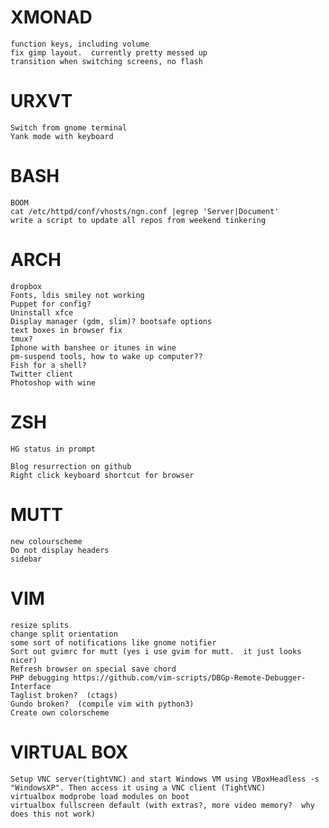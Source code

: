 XMONAD
======
	function keys, including volume
	fix gimp layout.  currently pretty messed up
	transition when switching screens, no flash

URXVT
=====
	Switch from gnome terminal
	Yank mode with keyboard
	
BASH
====
	BOOM
	cat /etc/httpd/conf/vhosts/ngn.conf |egrep 'Server|Document'
	write a script to update all repos from weekend tinkering

ARCH
====
	dropbox
	Fonts, ldis smiley not working
	Puppet for config?
	Uninstall xfce
	Display manager (gdm, slim)? bootsafe options
	text boxes in browser fix
	tmux?
	Iphone with banshee or itunes in wine
	pm-suspend tools, how to wake up computer??
	Fish for a shell?
	Twitter client
	Photoshop with wine

ZSH
===
	HG status in prompt

	Blog resurrection on github 
	Right click keyboard shortcut for browser

MUTT
====
	new colourscheme
	Do not display headers
	sidebar

VIM
===
	resize splits
	change split orientation
	some sort of notifications like gnome notifier
	Sort out gvimrc for mutt (yes i use gvim for mutt.  it just looks nicer)
	Refresh browser on special save chord
	PHP debugging https://github.com/vim-scripts/DBGp-Remote-Debugger-Interface
	Taglist broken?  (ctags)
	Gundo broken?  (compile vim with python3)
	Create own colorscheme

VIRTUAL BOX
===========
    Setup VNC server(tightVNC) and start Windows VM using VBoxHeadless -s "WindowsXP". Then access it using a VNC client (TightVNC)
	virtualbox modprobe load modules on boot
	virtualbox fullscreen default (with extras?, more video memory?  why does this not work)
